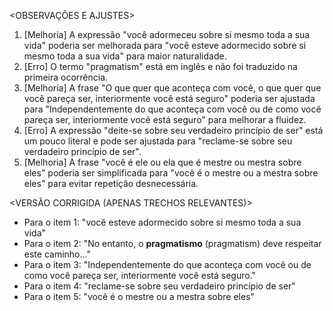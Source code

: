 <OBSERVAÇÕES E AJUSTES>
1. [Melhoria] A expressão "você adormeceu sobre si mesmo toda a sua vida" poderia ser melhorada para "você esteve adormecido sobre si mesmo toda a sua vida" para maior naturalidade.
2. [Erro] O termo "pragmatism" está em inglês e não foi traduzido na primeira ocorrência.
3. [Melhoria] A frase "O que quer que aconteça com você, o que quer que você pareça ser, interiormente você está seguro" poderia ser ajustada para "Independentemente do que aconteça com você ou de como você pareça ser, interiormente você está seguro" para melhorar a fluidez.
4. [Erro] A expressão "deite-se sobre seu verdadeiro princípio de ser" está um pouco literal e pode ser ajustada para "reclame-se sobre seu verdadeiro princípio de ser".
5. [Melhoria] A frase "você é ele ou ela que é mestre ou mestra sobre eles" poderia ser simplificada para "você é o mestre ou a mestra sobre eles" para evitar repetição desnecessária.

<VERSÃO CORRIGIDA (APENAS TRECHOS RELEVANTES)>
- Para o item 1: "você esteve adormecido sobre si mesmo toda a sua vida"
- Para o item 2: "No entanto, o **pragmatismo** (pragmatism) deve respeitar este caminho..."
- Para o item 3: "Independentemente do que aconteça com você ou de como você pareça ser, interiormente você está seguro."
- Para o item 4: "reclame-se sobre seu verdadeiro princípio de ser"
- Para o item 5: "você é o mestre ou a mestra sobre eles"